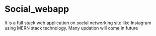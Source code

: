 # Social_webapp
It is a full stack web application on social networking site like Instagram using MERN stack technology.
Many updation will come in future
